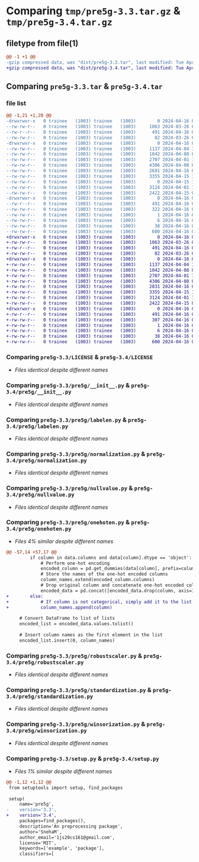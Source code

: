 # Comparing `tmp/pre5g-3.3.tar.gz` & `tmp/pre5g-3.4.tar.gz`

## filetype from file(1)

```diff
@@ -1 +1 @@
-gzip compressed data, was "dist/pre5g-3.3.tar", last modified: Tue Apr 16 03:59:43 2024, max compression
+gzip compressed data, was "dist/pre5g-3.4.tar", last modified: Tue Apr 16 04:11:59 2024, max compression
```

## Comparing `pre5g-3.3.tar` & `pre5g-3.4.tar`

### file list

```diff
@@ -1,21 +1,20 @@
-drwxrwxr-x   0 trainee   (1003) trainee   (1003)        0 2024-04-16 03:59:43.211875 pre5g-3.3/
--rw-rw-r--   0 trainee   (1003) trainee   (1003)     1063 2024-03-26 07:38:31.000000 pre5g-3.3/LICENSE
--rw-r--r--   0 trainee   (1003) trainee   (1003)      491 2024-04-16 03:59:43.211875 pre5g-3.3/PKG-INFO
--rw-rw-r--   0 trainee   (1003) trainee   (1003)       82 2024-03-26 07:39:06.000000 pre5g-3.3/README.md
-drwxrwxr-x   0 trainee   (1003) trainee   (1003)        0 2024-04-16 03:59:43.210875 pre5g-3.3/pre5g/
--rw-rw-r--   0 trainee   (1003) trainee   (1003)     1137 2024-04-04 11:14:45.000000 pre5g-3.3/pre5g/__init__.py
--rw-rw-r--   0 trainee   (1003) trainee   (1003)     1042 2024-04-08 06:54:23.000000 pre5g-3.3/pre5g/labelen.py
--rw-rw-r--   0 trainee   (1003) trainee   (1003)     2707 2024-04-01 11:33:46.000000 pre5g-3.3/pre5g/normalization.py
--rw-rw-r--   0 trainee   (1003) trainee   (1003)     4306 2024-04-08 09:30:56.000000 pre5g-3.3/pre5g/nullvalue.py
--rw-rw-r--   0 trainee   (1003) trainee   (1003)     2691 2024-04-16 03:59:18.000000 pre5g-3.3/pre5g/onehoten.py
--rw-rw-r--   0 trainee   (1003) trainee   (1003)     3355 2024-04-15 10:02:56.000000 pre5g-3.3/pre5g/robustscaler.py
--rw-rw-r--   0 trainee   (1003) trainee   (1003)        0 2024-04-15 11:30:20.000000 pre5g-3.3/pre5g/setup.py
--rw-rw-r--   0 trainee   (1003) trainee   (1003)     3124 2024-04-01 11:39:06.000000 pre5g-3.3/pre5g/standardization.py
--rw-rw-r--   0 trainee   (1003) trainee   (1003)     2422 2024-04-15 07:20:59.000000 pre5g-3.3/pre5g/winsorization.py
-drwxrwxr-x   0 trainee   (1003) trainee   (1003)        0 2024-04-16 03:59:43.211875 pre5g-3.3/pre5g.egg-info/
--rw-r--r--   0 trainee   (1003) trainee   (1003)      491 2024-04-16 03:59:43.000000 pre5g-3.3/pre5g.egg-info/PKG-INFO
--rw-rw-r--   0 trainee   (1003) trainee   (1003)      322 2024-04-16 03:59:43.000000 pre5g-3.3/pre5g.egg-info/SOURCES.txt
--rw-rw-r--   0 trainee   (1003) trainee   (1003)        1 2024-04-16 03:59:43.000000 pre5g-3.3/pre5g.egg-info/dependency_links.txt
--rw-rw-r--   0 trainee   (1003) trainee   (1003)        6 2024-04-16 03:59:43.000000 pre5g-3.3/pre5g.egg-info/top_level.txt
--rw-rw-r--   0 trainee   (1003) trainee   (1003)       38 2024-04-16 03:59:43.212875 pre5g-3.3/setup.cfg
--rw-rw-r--   0 trainee   (1003) trainee   (1003)      600 2024-04-16 03:59:27.000000 pre5g-3.3/setup.py
+drwxrwxr-x   0 trainee   (1003) trainee   (1003)        0 2024-04-16 04:11:59.090962 pre5g-3.4/
+-rw-rw-r--   0 trainee   (1003) trainee   (1003)     1063 2024-03-26 07:38:31.000000 pre5g-3.4/LICENSE
+-rw-r--r--   0 trainee   (1003) trainee   (1003)      491 2024-04-16 04:11:59.089962 pre5g-3.4/PKG-INFO
+-rw-rw-r--   0 trainee   (1003) trainee   (1003)       82 2024-03-26 07:39:06.000000 pre5g-3.4/README.md
+drwxrwxr-x   0 trainee   (1003) trainee   (1003)        0 2024-04-16 04:11:59.088962 pre5g-3.4/pre5g/
+-rw-rw-r--   0 trainee   (1003) trainee   (1003)     1137 2024-04-04 11:14:45.000000 pre5g-3.4/pre5g/__init__.py
+-rw-rw-r--   0 trainee   (1003) trainee   (1003)     1042 2024-04-08 06:54:23.000000 pre5g-3.4/pre5g/labelen.py
+-rw-rw-r--   0 trainee   (1003) trainee   (1003)     2707 2024-04-01 11:33:46.000000 pre5g-3.4/pre5g/normalization.py
+-rw-rw-r--   0 trainee   (1003) trainee   (1003)     4306 2024-04-08 09:30:56.000000 pre5g-3.4/pre5g/nullvalue.py
+-rw-rw-r--   0 trainee   (1003) trainee   (1003)     2831 2024-04-16 04:07:05.000000 pre5g-3.4/pre5g/onehoten.py
+-rw-rw-r--   0 trainee   (1003) trainee   (1003)     3355 2024-04-15 10:02:56.000000 pre5g-3.4/pre5g/robustscaler.py
+-rw-rw-r--   0 trainee   (1003) trainee   (1003)     3124 2024-04-01 11:39:06.000000 pre5g-3.4/pre5g/standardization.py
+-rw-rw-r--   0 trainee   (1003) trainee   (1003)     2422 2024-04-15 07:20:59.000000 pre5g-3.4/pre5g/winsorization.py
+drwxrwxr-x   0 trainee   (1003) trainee   (1003)        0 2024-04-16 04:11:59.089962 pre5g-3.4/pre5g.egg-info/
+-rw-r--r--   0 trainee   (1003) trainee   (1003)      491 2024-04-16 04:11:59.000000 pre5g-3.4/pre5g.egg-info/PKG-INFO
+-rw-rw-r--   0 trainee   (1003) trainee   (1003)      307 2024-04-16 04:11:59.000000 pre5g-3.4/pre5g.egg-info/SOURCES.txt
+-rw-rw-r--   0 trainee   (1003) trainee   (1003)        1 2024-04-16 04:11:59.000000 pre5g-3.4/pre5g.egg-info/dependency_links.txt
+-rw-rw-r--   0 trainee   (1003) trainee   (1003)        6 2024-04-16 04:11:59.000000 pre5g-3.4/pre5g.egg-info/top_level.txt
+-rw-rw-r--   0 trainee   (1003) trainee   (1003)       38 2024-04-16 04:11:59.090962 pre5g-3.4/setup.cfg
+-rw-rw-r--   0 trainee   (1003) trainee   (1003)      600 2024-04-16 04:11:54.000000 pre5g-3.4/setup.py
```

### Comparing `pre5g-3.3/LICENSE` & `pre5g-3.4/LICENSE`

 * *Files identical despite different names*

### Comparing `pre5g-3.3/pre5g/__init__.py` & `pre5g-3.4/pre5g/__init__.py`

 * *Files identical despite different names*

### Comparing `pre5g-3.3/pre5g/labelen.py` & `pre5g-3.4/pre5g/labelen.py`

 * *Files identical despite different names*

### Comparing `pre5g-3.3/pre5g/normalization.py` & `pre5g-3.4/pre5g/normalization.py`

 * *Files identical despite different names*

### Comparing `pre5g-3.3/pre5g/nullvalue.py` & `pre5g-3.4/pre5g/nullvalue.py`

 * *Files identical despite different names*

### Comparing `pre5g-3.3/pre5g/onehoten.py` & `pre5g-3.4/pre5g/onehoten.py`

 * *Files 4% similar despite different names*

```diff
@@ -57,14 +57,17 @@
         if column in data.columns and data[column].dtype == 'object':
             # Perform one-hot encoding
             encoded_column = pd.get_dummies(data[column], prefix=column)
             # Store the names of the one-hot encoded columns
             column_names.extend(encoded_column.columns)
             # Drop original column and concatenate one-hot encoded columns
             encoded_data = pd.concat([encoded_data.drop(column, axis=1), encoded_column], axis=1)
+        else:
+            # If column is not categorical, simply add it to the list of column names
+            column_names.append(column)
     
     # Convert DataFrame to list of lists
     encoded_list = encoded_data.values.tolist()
     
     # Insert column names as the first element in the list
     encoded_list.insert(0, column_names)
```

### Comparing `pre5g-3.3/pre5g/robustscaler.py` & `pre5g-3.4/pre5g/robustscaler.py`

 * *Files identical despite different names*

### Comparing `pre5g-3.3/pre5g/standardization.py` & `pre5g-3.4/pre5g/standardization.py`

 * *Files identical despite different names*

### Comparing `pre5g-3.3/pre5g/winsorization.py` & `pre5g-3.4/pre5g/winsorization.py`

 * *Files identical despite different names*

### Comparing `pre5g-3.3/setup.py` & `pre5g-3.4/setup.py`

 * *Files 1% similar despite different names*

```diff
@@ -1,12 +1,12 @@
 from setuptools import setup, find_packages
 
 setup(
     name='pre5g',
-    version='3.3',
+    version='3.4',
     packages=find_packages(),
     description='An preprocessing package',
     author='SnehaM',
     author_email='1js20cs161@gmail.com',
     license='MIT',
     keywords=['example', 'package'],
     classifiers=[
```

